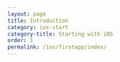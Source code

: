 ```yaml
---
layout: page
title: Introduction
category: ios-start
category-title: Starting with iOS
order: 1
permalink: /ios/firstapp/index/
---
```

